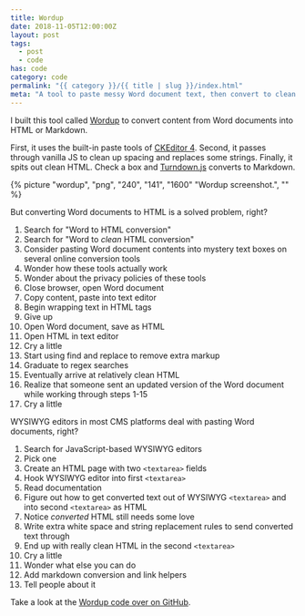 ```yaml
---
title: Wordup
date: 2018-11-05T12:00:00Z
layout: post
tags:
  - post
  - code
has: code
category: code
permalink: "{{ category }}/{{ title | slug }}/index.html"
meta: "A tool to paste messy Word document text, then convert to clean HTML and Markdown."
---
```


I built this tool called [Wordup](https://jsnmrs.github.io/wordup/) to convert content from Word documents into HTML or Markdown.

First, it uses the built-in paste tools of [CKEditor 4](https://ckeditor.com/ckeditor-4/). Second, it passes through vanilla JS to clean up spacing and replaces some strings. Finally, it spits out clean HTML. Check a box and [Turndown.js](https://github.com/mixmark-io/turndown) converts to Markdown.

{% picture "wordup", "png", "240", "141", "1600" "Wordup screenshot.", "" %}

But converting Word documents to HTML is a solved problem, right?

1. Search for "Word to HTML conversion"
2. Search for "Word to _clean_ HTML conversion"
3. Consider pasting Word document contents into mystery text boxes on several online conversion tools
4. Wonder how these tools actually work
5. Wonder about the privacy policies of these tools
6. Close browser, open Word document
7. Copy content, paste into text editor
8. Begin wrapping text in HTML tags
9. Give up
10. Open Word document, save as HTML
11. Open HTML in text editor
12. Cry a little
13. Start using find and replace to remove extra markup
14. Graduate to regex searches
15. Eventually arrive at relatively clean HTML
16. Realize that someone sent an updated version of the Word document while working through steps 1-15
17. Cry a little

WYSIWYG editors in most CMS platforms deal with pasting Word documents, right?

1. Search for JavaScript-based WYSIWYG editors
1. Pick one
1. Create an HTML page with two `<textarea>` fields
1. Hook WYSIWYG editor into first `<textarea>`
1. Read documentation
1. Figure out how to get converted text out of WYSIWYG `<textarea>` and into second `<textarea>` as HTML
1. Notice _converted_ HTML still needs some love
1. Write extra white space and string replacement rules to send converted text through
1. End up with really clean HTML in the second `<textarea>`
1. Cry a little
1. Wonder what else you can do
1. Add markdown conversion and link helpers
1. Tell people about it

Take a look at the [Wordup code over on GitHub](https://github.com/jsnmrs/wordup).
